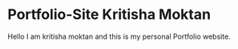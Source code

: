 
# Portfolio-Site Kritisha Moktan

Hello I am kritisha moktan and this is my personal Portfolio website.

